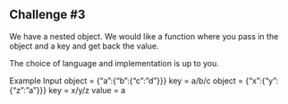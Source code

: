 ## Challenge #3
We have a nested object. We would like a function where you pass in the object and a key and
get back the value.

The choice of language and implementation is up to you.

Example Input
object = {“a”:{“b”:{“c”:”d”}}}
key = a/b/c
object = {“x”:{“y”:{“z”:”a”}}}
key = x/y/z
value = a
